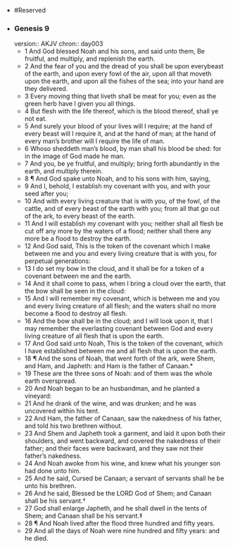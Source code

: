 - #Reserved
- ### Genesis 9
  version:: AKJV
  chron:: day003
	- 1 And God blessed Noah and his sons, and said unto them, Be fruitful, and multiply,
	  and replenish the earth.
	- 2 And the fear of you and the dread of you shall be upon everybeast of the earth, and upon every fowl of the air, upon all that moveth upon the earth,
	  and upon all the fishes of the sea; into your hand are they delivered.
	- 3 Every moving
	  thing that liveth shall be meat for you; even as the green herb have I given you all things.
	- 4 But flesh with the life thereof, which is the blood thereof, shall ye not eat.
	- 5 And surely
	  your blood of your lives will I require; at the hand of every beast will I require it, and
	  at the hand of man; at the hand of every man’s brother will I require the life of man.
	- 6 Whoso sheddeth man’s blood, by man shall his blood be shed: for in the image of God
	  made he man.
	- 7 And you, be ye fruitful, and multiply; bring forth abundantly in the
	  earth, and multiply therein.
	- 8 ¶ And God spake unto Noah, and to his sons with him, saying,
	- 9 And I, behold, I
	  establish my covenant with you, and with your seed after you;
	- 10 And with every living
	  creature that is with you, of the fowl, of the cattle, and of every beast of the earth with
	  you; from all that go out of the ark, to every beast of the earth.
	- 11 And I will establish my
	  covenant with you; neither shall all flesh be cut off any more by the waters of a flood;
	  neither shall there any more be a flood to destroy the earth.
	- 12 And God said, This is the token of the covenant which I make between me and you
	  and every living creature that is with you, for perpetual generations:
	- 13 I do set my bow
	  in the cloud, and it shall be for a token of a covenant between me and the earth.
	- 14 And it
	  shall come to pass, when I bring a cloud over the earth, that the bow shall be seen in the
	  cloud:
	- 15 And I will remember my covenant, which is between me and you and every
	  living creature of all flesh; and the waters shall no more become a flood to destroy all
	  flesh.
	- 16 And the bow shall be in the cloud; and I will look upon it, that I may remember
	  the everlasting covenant between God and every living creature of all flesh that is upon
	  the earth.
	- 17 And God said unto Noah, This is the token of the covenant, which I have
	  established between me and all flesh that is upon the earth.
	- 18 ¶ And the sons of Noah, that went forth of the ark, were Shem, and Ham, and
	  Japheth: and Ham is the father of Canaan.*
	- 19 These are the three sons of Noah: and
	  of them was the whole earth overspread.
	- 20 And Noah began to be an husbandman,
	  and he planted a vineyard:
	- 21 And he drank of the wine, and was drunken; and he was
	  uncovered within his tent.
	- 22 And Ham, the father of Canaan, saw the nakedness of his
	  father, and told his two brethren without.
	- 23 And Shem and Japheth took a garment, and
	  laid it upon both their shoulders, and went backward, and covered the nakedness of
	  their father; and their faces were backward, and they saw not their father’s nakedness.
	- 24 And Noah awoke from his wine, and knew what his younger son had done unto him.
	- 25 And he said, Cursed be Canaan; a servant of servants shall he be unto his brethren.
	- 26 And he said, Blessed be the LORD God of Shem; and Canaan shall be his servant.†
	- 27 God shall enlarge Japheth, and he shall dwell in the tents of Shem; and Canaan shall
	  be his servant.‡
	- 28 ¶ And Noah lived after the flood three hundred and fifty years.
	- 29 And all the days
	  of Noah were nine hundred and fifty years: and he died.